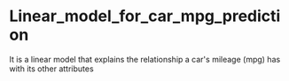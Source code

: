 # Linear_model_for_car_mpg_prediction
It is a linear model that explains the relationship a car's mileage (mpg) has with its other attributes
